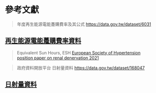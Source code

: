 # 參考文獻
> 年度再生能源電能躉購費率及其公式
https://data.gov.tw/dataset/6031
## [再生能源電能躉購費率資料](https://www.moeaea.gov.tw/ECW/populace/opendata/wHandOpenData_File.ashx?set_id=6)

> Equivalent Sun Hours, ESH
[European Society of Hypertension position paper on renal denervation 2021](https://www.eshonline.org/esh-content/uploads/2021/09/European-Society-of-Hypertesion-position-paper-on-renal-denervation-2021.pdf)

> 政府資料開放平台 日射量資料
https://data.gov.tw/dataset/168047
## [日射量資料](https://opendata.cwa.gov.tw/fileapi/v1/opendataapi/O-A0091-001?Authorization=rdec-key-123-45678-011121314&format=JSON)
